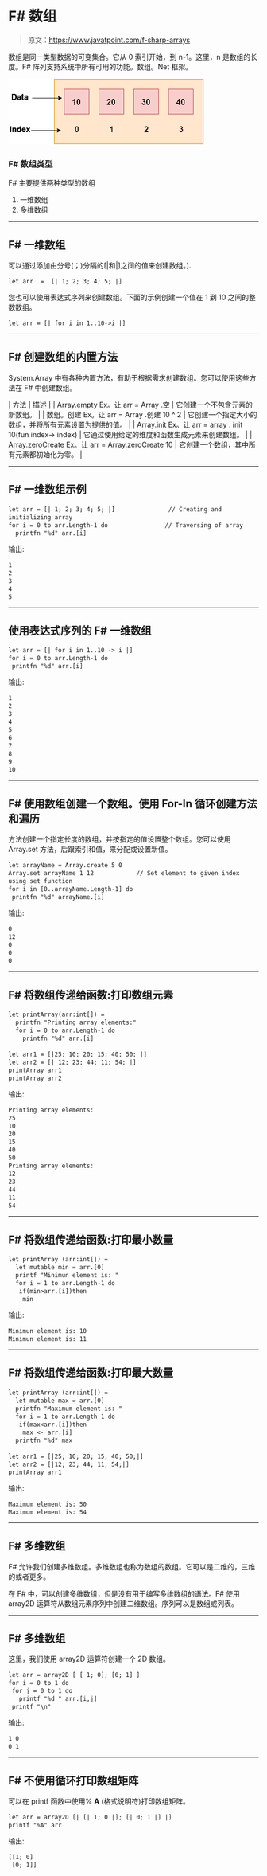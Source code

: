 # F# 数组

> 原文：<https://www.javatpoint.com/f-sharp-arrays>

数组是同一类型数据的可变集合。它从 0 索引开始，到 n-1。这里，n 是数组的长度。F# 阵列支持系统中所有可用的功能。数组。Net 框架。

![F# array](img/cca609abba73bdaa26a3bf9a7a19727e.png)

### F# 数组类型

F# 主要提供两种类型的数组

1.  一维数组
2.  多维数组

* * *

## F# 一维数组

可以通过添加由分号(；)分隔的[|和|]之间的值来创建数组。).

```
let arr  =  [| 1; 2; 3; 4; 5; |]

```

您也可以使用表达式序列来创建数组。下面的示例创建一个值在 1 到 10 之间的整数数组。

```
let arr = [| for i in 1..10->i |]

```

* * *

## F# 创建数组的内置方法

System.Array 中有各种内置方法，有助于根据需求创建数组。您可以使用这些方法在 F# 中创建数组。

| 方法 | 描述 |
| Array.empty Ex。让 arr = Array .空 | 它创建一个不包含元素的新数组。 |
| 数组。创建 Ex。让 arr = Array .创建 10 ^ 2 | 它创建一个指定大小的数组，并将所有元素设置为提供的值。 |
| Array.init Ex。让 arr = array . init 10(fun index-> index) | 它通过使用给定的维度和函数生成元素来创建数组。 |
| Array.zeroCreate Ex。让 arr = Array.zeroCreate 10 | 它创建一个数组，其中所有元素都初始化为零。 |

* * *

## F# 一维数组示例

```
let arr = [| 1; 2; 3; 4; 5; |]               // Creating and initializing array
for i = 0 to arr.Length-1 do           		// Traversing of array
  printfn "%d" arr.[i]

```

输出:

```
1
2
3
4
5

```

* * *

## 使用表达式序列的 F# 一维数组

```
let arr = [| for i in 1..10 -> i |]
for i = 0 to arr.Length-1 do  		
 printfn "%d" arr.[i]

```

输出:

```
1
2
3
4
5
6
7
8
9
10

```

* * *

## F# 使用数组创建一个数组。使用 For-In 循环创建方法和遍历

方法创建一个指定长度的数组，并按指定的值设置整个数组。您可以使用 Array.set 方法，后跟索引和值，来分配或设置新值。

```
let arrayName = Array.create 5 0
Array.set arrayName 1 12      		// Set element to given index using set function
for i in [0..arrayName.Length-1] do
 printfn "%d" arrayName.[i]

```

输出:

```
0
12
0
0
0

```

* * *

## F# 将数组传递给函数:打印数组元素

```
let printArray(arr:int[]) =
  printfn "Printing array elements:"
  for i = 0 to arr.Length-1 do
    printfn "%d" arr.[i]

let arr1 = [|25; 10; 20; 15; 40; 50; |]  
let arr2 = [| 12; 23; 44; 11; 54; |] 
printArray arr1
printArray arr2

```

输出:

```
Printing array elements:
25
10
20
15
40
50
Printing array elements:
12
23
44
11
54

```

* * *

## F# 将数组传递给函数:打印最小数量

```
let printArray (arr:int[]) =
  let mutable min = arr.[0]
  printf "Minimun element is: "
  for i = 1 to arr.Length-1 do
   if(min>arr.[i])then
    min 
```

输出:

```
Minimun element is: 10
Minimun element is: 11

```

* * *

## F# 将数组传递给函数:打印最大数量

```
let printArray (arr:int[]) =
  let mutable max = arr.[0]
  printfn "Maximum element is: "
  for i = 1 to arr.Length-1 do
   if(max<arr.[i])then
    max <- arr.[i]
  printfn "%d" max  

let arr1 = [|25; 10; 20; 15; 40; 50;|]
let arr2 = [|12; 23; 44; 11; 54;|]
printArray arr1

```

输出:

```
Maximum element is: 50
Maximum element is: 54

```

* * *

## F# 多维数组

F# 允许我们创建多维数组。多维数组也称为数组的数组。它可以是二维的，三维的或者更多。

在 F# 中，可以创建多维数组，但是没有用于编写多维数组的语法。F# 使用 array2D 运算符从数组元素序列中创建二维数组。序列可以是数组或列表。

* * *

## F# 多维数组

这里，我们使用 array2D 运算符创建一个 2D 数组。

```
let arr = array2D [ [ 1; 0]; [0; 1] ]
for i = 0 to 1 do
 for j = 0 to 1 do
   printf "%d " arr.[i,j]
 printf "\n"

```

输出:

```
1 0
0 1

```

* * *

## F# 不使用循环打印数组矩阵

可以在 printf 函数中使用% **A** (格式说明符)打印数组矩阵。

```
let arr = array2D [| [| 1; 0 |]; [| 0; 1 |] |]
printf "%A" arr

```

输出:

```
[[1; 0]
 [0; 1]]

```